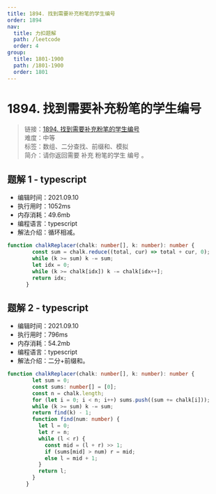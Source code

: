 ```yaml
---
title: 1894. 找到需要补充粉笔的学生编号
order: 1894
nav:
  title: 力扣题解
  path: /leetcode
  order: 4
group:
  title: 1801-1900
  path: /1801-1900
  order: 1801
---
```


# 1894. 找到需要补充粉笔的学生编号
    
> 链接：[1894. 找到需要补充粉笔的学生编号](https://leetcode-cn.com/problems/find-the-student-that-will-replace-the-chalk/)  
> 难度：中等  
> 标签：数组、二分查找、前缀和、模拟  
> 简介：请你返回需要 补充 粉笔的学生 编号 。
      
## 题解 1 - typescript
- 编辑时间：2021.09.10
- 执行用时：1052ms
- 内存消耗：49.6mb
- 编程语言：typescript
- 解法介绍：循环相减。
```typescript
function chalkReplacer(chalk: number[], k: number): number {
        const sum = chalk.reduce((total, cur) => total + cur, 0);
        while (k >= sum) k -= sum;
        let idx = 0;
        while (k >= chalk[idx]) k -= chalk[idx++];
        return idx;
      }
```

## 题解 2 - typescript
- 编辑时间：2021.09.10
- 执行用时：796ms
- 内存消耗：54.2mb
- 编程语言：typescript
- 解法介绍：二分+前缀和。
```typescript
function chalkReplacer(chalk: number[], k: number): number {
        let sum = 0;
        const sums: number[] = [0];
        const n = chalk.length;
        for (let i = 0; i < n; i++) sums.push((sum += chalk[i]));
        while (k >= sum) k -= sum;
        return find(k) - 1;
        function find(num: number) {
          let l = 0;
          let r = n;
          while (l < r) {
            const mid = (l + r) >> 1;
            if (sums[mid] > num) r = mid;
            else l = mid + 1;
          }
          return l;
        }
      }
```

      